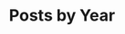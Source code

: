 ---
title: "Posts by Year"
permalink: /year-archive/
layout: posts
author_profile: true
last_modified_at: 2025-09-10 21:00:00 +0900
---